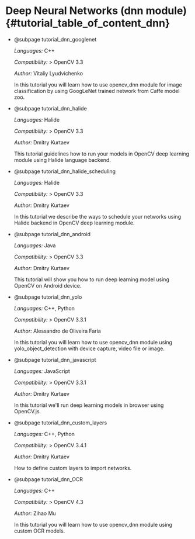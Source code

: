 Deep Neural Networks (dnn module) {#tutorial_table_of_content_dnn}
=====================================

-   @subpage tutorial_dnn_googlenet

    *Languages:* C++

    *Compatibility:* \> OpenCV 3.3

    *Author:* Vitaliy Lyudvichenko

    In this tutorial you will learn how to use opencv_dnn module for image classification by using GoogLeNet trained network from Caffe model zoo.

-   @subpage tutorial_dnn_halide

    *Languages:* Halide

    *Compatibility:* \> OpenCV 3.3

    *Author:* Dmitry Kurtaev

    This tutorial guidelines how to run your models in OpenCV deep learning module using Halide language backend.

-   @subpage tutorial_dnn_halide_scheduling

    *Languages:* Halide

    *Compatibility:* \> OpenCV 3.3

    *Author:* Dmitry Kurtaev

    In this tutorial we describe the ways to schedule your networks using Halide backend in OpenCV deep learning module.

-   @subpage tutorial_dnn_android

    *Languages:* Java

    *Compatibility:* \> OpenCV 3.3

    *Author:* Dmitry Kurtaev

    This tutorial will show you how to run deep learning model using OpenCV on Android device.

-   @subpage tutorial_dnn_yolo

    *Languages:* C++, Python

    *Compatibility:* \> OpenCV 3.3.1

    *Author:* Alessandro de Oliveira Faria

    In this tutorial you will learn how to use opencv_dnn module using yolo_object_detection with device capture, video file or image.

-   @subpage tutorial_dnn_javascript

    *Languages:* JavaScript

    *Compatibility:* \> OpenCV 3.3.1

    *Author:* Dmitry Kurtaev

    In this tutorial we'll run deep learning models in browser using OpenCV.js.

-   @subpage tutorial_dnn_custom_layers

    *Languages:* C++, Python

    *Compatibility:* \> OpenCV 3.4.1

    *Author:* Dmitry Kurtaev

    How to define custom layers to import networks.

-   @subpage tutorial_dnn_OCR

    *Languages:* C++

    *Compatibility:* \> OpenCV 4.3

    *Author:* Zihao Mu

    In this tutorial you will learn how to use opencv_dnn module using custom OCR models.